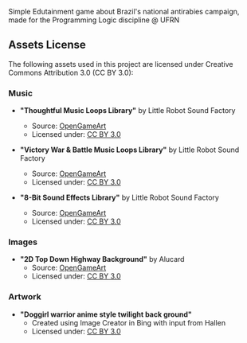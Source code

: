 Simple Edutainment game about Brazil's national antirabies campaign, made for the Programming Logic discipline @ UFRN

## Assets License

The following assets used in this project are licensed under Creative Commons Attribution 3.0 (CC BY 3.0):

### Music
- **"Thoughtful Music Loops Library"** by Little Robot Sound Factory
  - Source: [OpenGameArt](https://opengameart.org/content/thoughtful-music-loops-library)
  - Licensed under: [CC BY 3.0](http://creativecommons.org/licenses/by/3.0/)
  
- **"Victory War & Battle Music Loops Library"** by Little Robot Sound Factory
  - Source: [OpenGameArt](https://opengameart.org/content/victory-war-battle-music-loops-library)
  - Licensed under: [CC BY 3.0](http://creativecommons.org/licenses/by/3.0/)

- **"8-Bit Sound Effects Library"** by Little Robot Sound Factory
  - Source: [OpenGameArt](https://opengameart.org/content/8-bit-sound-effects-library)
  - Licensed under: [CC BY 3.0](http://creativecommons.org/licenses/by/3.0/)

### Images
- **"2D Top Down Highway Background"** by Alucard
  - Source: [OpenGameArt](https://opengameart.org/content/2d-top-down-highway-background)
  - Licensed under: [CC BY 3.0](http://creativecommons.org/licenses/by/3.0/)

### Artwork
- **"Doggirl warrior anime style twilight back ground"**
  - Created using Image Creator in Bing with input from Hallen
  - Licensed under: [CC BY 3.0](http://creativecommons.org/licenses/by/3.0/)
